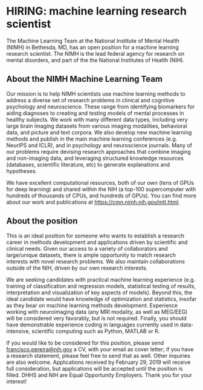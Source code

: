 # HIRING: machine learning research scientist

The Machine Learning Team at the National Institute of Mental Health (NIMH) in Bethesda, MD, has an open position for a machine learning research scientist. The NIMH is the lead federal agency for research on mental disorders, and part of the the National Institutes of Health (NIH).

## About the NIMH Machine Learning Team

Our mission is to help NIMH scientists use machine learning methods to address a diverse set of research problems in clinical and cognitive psychology and neuroscience. These range from identifying biomarkers for aiding diagnoses to creating and testing models of mental processes in healthy subjects. We work with many different data types, including very large brain imaging datasets from various imaging modalities, behavioral data, and picture and text corpora. We also develop new machine learning methods and publish in the main machine learning conferences (e.g. NeurIPS and ICLR), and in psychology and neuroscience journals. Many of our problems require devising research approaches that combine imaging and non-imaging data, and leveraging structured knowledge resources (databases, scientific literature, etc) to generate explanations and hypotheses.

We have excellent computational resources, both of our own (tens of GPUs for deep learning) and shared within the NIH (a top-100 supercomputer with hundreds of thousands of CPUs, and hundreds of GPUs). You can find more about our work and publications at https://cmn.nimh.nih.gov/mlt.html.

## About the position

This is an ideal position for someone who wants to establish a research career in methods development and applications driven by scientific and clinical needs. Given our access to a variety of collaborators and large/unique datasets, there is ample opportunity to match research interests with novel research problems. We also maintain collaborations outside of the NIH, driven by our own research interests.

We are seeking candidates with practical machine learning experience (e.g. training of classification and regression models, statistical testing of results, interpretation and visualization of key aspects of models). Beyond this, the ideal candidate would have knowledge of optimization and statistics, insofar as they bear on machine learning methods development. Experience working with neuroimaging data (any MRI modality, as well as MEG/EEG) will be considered very favorably, but is not required. Finally, you should have demonstrable experience coding in languages currently used in data-intensive, scientific computing such as Python, MATLAB or R.

If you would like to be considered for this position, please send francisco.pereira@nih.gov a CV, with your email as cover letter; if you have a research statement, please feel free to send that as well. Other inquiries are also welcome. Applications received by February 29, 2019 will receive full consideration, but applications will be accepted until the position is filled. DHHS and NIH are Equal Opportunity Employers. Thank you for your interest!


   
